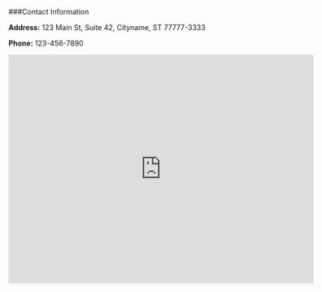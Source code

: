 ###Contact Information

**Address:** 123 Main St, Suite 42, Cityname, ST 77777-3333

**Phone:** 123-456-7890

<div class="embed-container">
	<iframe src="https://www.google.com/maps/embed?pb=!1m18!1m12!1m3!1d3172.457028877567!2d-122.03239098400334!3d37.331687379842656!2m3!1f0!2f0!3f0!3m2!1i1024!2i768!4f13.1!3m3!1m2!1s0x808fb6ff430ce003%3A0x6916d546a4cbac78!2sApple+Inc.!5e0!3m2!1sen!2sus!4v1472305171158" width="600" height="450" frameborder="0" style="border:0" allowfullscreen></iframe>
</div>
